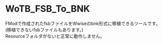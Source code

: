 # WoTB_FSB_To_BNK
FModで作成されたfsbファイルをWwiseのbnk形式に移植できるツールです。(移植できないfsbファイルもあります。)<br>
Resourceフォルダがないと正常に動作しません。
